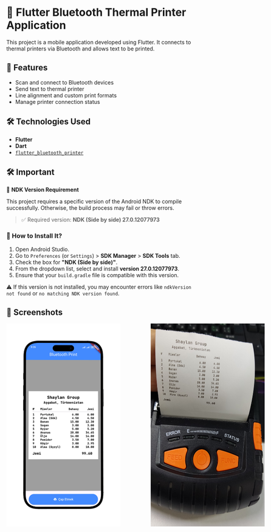 # 🧾 Flutter Bluetooth Thermal Printer Application

This project is a mobile application developed using Flutter. It connects to thermal printers via Bluetooth and allows text to be printed.


## 🚀 Features

- Scan and connect to Bluetooth devices
- Send text to thermal printer
- Line alignment and custom print formats
- Manage printer connection status


## 🛠️ Technologies Used

- **Flutter**
- **Dart**
- [`flutter_bluetooth_printer`](https://pub.dev/packages/flutter_bluetooth_printer)


## 🛠️ Important

🔧 **NDK Version Requirement**

This project requires a specific version of the Android NDK to compile successfully. Otherwise, the build process may fail or throw errors.

> ✅ Required version: **NDK (Side by side) 27.0.12077973**

### 🔽 How to Install It?

1. Open Android Studio.  
2. Go to `Preferences` (or `Settings`) > **SDK Manager** > **SDK Tools** tab.  
3. Check the box for **"NDK (Side by side)"**.  
4. From the dropdown list, select and install **version 27.0.12077973**.  
5. Ensure that your `build.gradle` file is compatible with this version.

⚠️ If this version is not installed, you may encounter errors like `ndkVersion not found` or `no matching NDK version found`.

## 📱 Screenshots

<div style="display: flex; gap: 80px;">
  <img src="assets/images/screen.png" alt="Main Screen" width="300"/>
  <img src="assets/images/printer.jpg" alt="Printer Interface" width="300"/>
</div>
